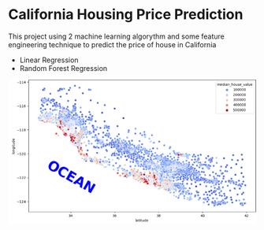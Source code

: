 # California Housing Price Prediction
This project using 2 machine learning algorythm and some feature engineering technique to predict the price of house in California
- Linear Regression
- Random Forest Regression

![Map](https://github.com/NaeveBoontham/project/blob/main/California_Housing_Price_Prediction/California_housing.png)
